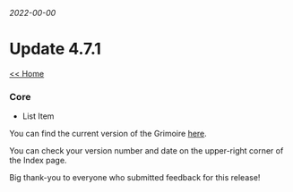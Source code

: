 _2022-00-00_
# Update 4.7.1

[<< Home](https://grimoireofheart.github.io)

### Core
* List Item

You can find the current version of the Grimoire [here](https://github.com/grimoireofheart/grimoireofheart.github.io/raw/main/Resources/Grimoire%20of%20the%20Heart%20[Core%20Rulebook].pdf).

You can check your version number and date on the upper-right corner of the Index page.

Big thank-you to everyone who submitted feedback for this release!